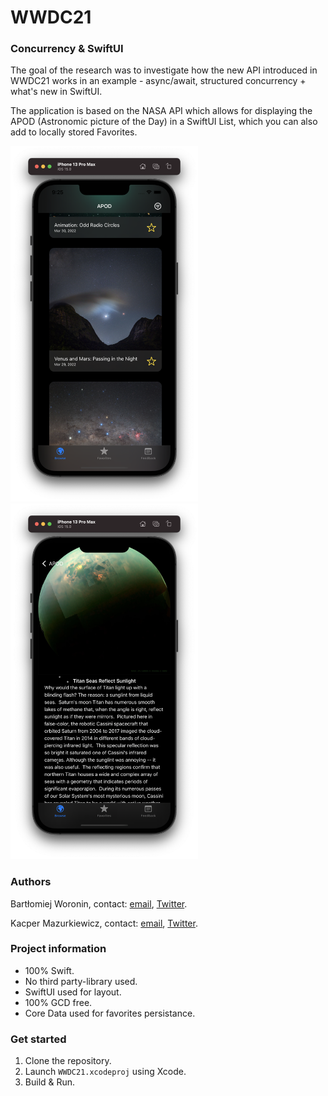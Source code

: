 # WWDC21

### Concurrency & SwiftUI
 
The goal of the research was to investigate how the new API introduced in WWDC21 works in an example - async/await, structured concurrency + what's new in SwiftUI. 

The application is based on the NASA API which allows for displaying the APOD (Astronomic picture of the Day) in a SwiftUI List, which you can also add to locally stored Favorites.

<p float="left">
<img width="300" alt="Zrzut ekranu 2021-12-17 o 09 53 06" src="https://raw.githubusercontent.com/swiftingio/WWDC21/main/Images/list.png">
<img width="300" alt="Zrzut ekranu 2021-12-17 o 09 53 06" src="https://raw.githubusercontent.com/swiftingio/WWDC21/main/Images/details.png">
</p>

### Authors

Bartłomiej Woronin,	contact: [email](mailto:bartlomiej.woronin@gmail.com), [Twitter](https://twitter.com/juniortjt1).

Kacper Mazurkiewicz,	contact: [email](mailto:kacper.mazurk@gmail.com), [Twitter](https://twitter.com/BWoronin).

### Project information

- 100% Swift.
- No third party-library used.
- SwiftUI used for layout.
- 100% GCD free.
- Core Data used for favorites persistance.


### Get started 

1. Clone the repository.
2. Launch `WWDC21.xcodeproj` using Xcode.
3. Build & Run.